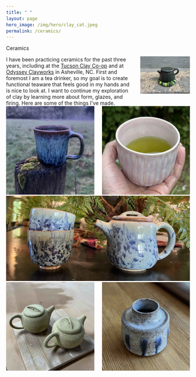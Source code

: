 ```yaml
---
title: " "
layout: page
hero_image: /img/hero/clay_cat.jpeg
permalink: /ceramics/
---
```


<!--
<style type="text/css">
    img { border: 1px solid #000000; }
</style>
-->

<div class="container is-max-desktop">
    <p class="title is-2">Ceramics</p>
</div>

<div class="container is-max-desktop">
	<div class="columns">
		<div class="column is-4">
			I have been practicing ceramics for the past three years, including at the <a href="https://www.tucsonclayco-op.com/">Tucson Clay Co-op</a> and at <a href="https://www.odysseyclayworks.com/">Odyssey Clayworks</a> in Asheville, NC. First and foremost I am a tea drinker, so my goal is to create functional teaware that feels good in my hands and is nice to look at. I want to continue my exploration of clay by learning more about form, glazes, and firing. Here are some of the things I've made.
		</div>
		<div class="column is-8">
			<img src="/img/ceramics/simple_black_teapot.jpeg" alt="A small black teapot on a fancy coaster.">
		</div>
	</div>
</div>
<div class="container is-max-desktop">
	<div class="columns">
		<div class="column is-6">
			<img src="/img/ceramics/cup_on_post.jpeg" alt="A blue cup sitting on a mossy post outside. The glaze reveals an interesting pattern of streaks.">
		</div>
		<div class="column is-6">
			<img src="/img/ceramics/pink_cup_green_tea.jpeg" alt="A hand holds a carved pink cup filled with green tea.">
		</div>
	</div>
</div>
<div class="container is-max-desktop">
	<div class="columns">
		<div class="column is-12">
			<img src="/img/ceramics/sea_tea.jpeg" alt="Two teacups and a teapot. The glaze swirls like the sea.">
		</div>
	</div>
</div>
<div class="container is-max-desktop">
	<div class="columns">
		<div class="column is-6">
			<img src="/img/ceramics/two_teapots.jpeg" alt="Two fired but unglazed teapots on a wooden square.">
		</div>
		<div class="column is-6">
			<img src="/img/ceramics/bud_vase.jpeg" alt="A simple bud vase with a sunken lip. Glazed a speckled white with dripping blue dots.">
		</div>
	</div>
</div>
